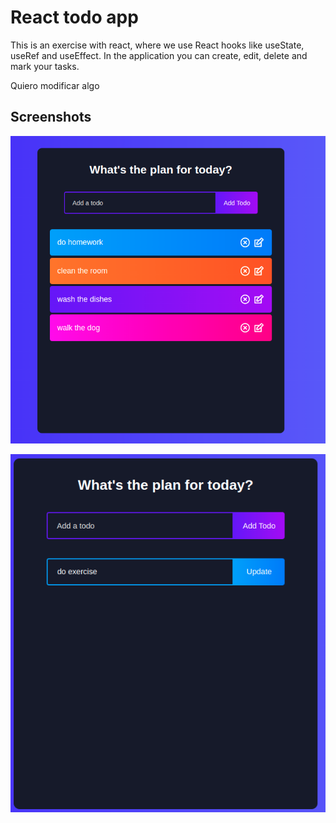 # React todo app

This is an exercise with react, where we use React hooks like useState, useRef and useEffect.
In the application you can create, edit, delete and mark your tasks.

Quiero modificar algo
## Screenshots

![alt text](./screenshots/todo-list.png)

![alt text](./screenshots/update-todo.png)
